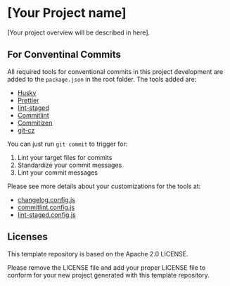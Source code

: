 # [Your Project name]

[Your project overview will be described in here].

## For Conventinal Commits

All required tools for conventional commits in this project development are added to the `package.json` in the root folder. The tools added are:

- [Husky](https://typicode.github.io/husky/)
- [Prettier](https://prettier.io/)
- [lint-staged](https://github.com/okonet/lint-staged)
- [Commitlint](https://commitlint.js.org/)
- [Commitizen](https://commitizen-tools.github.io/commitizen/)
- [git-cz](https://github.com/streamich/git-cz)

You can just run `git commit` to trigger for:

1. Lint your target files for commits
2. Standardize your commit messages
3. Lint your commit messages

Please see more details about your customizations for the tools at:

- [changelog.config.js](https://github.com/streamich/git-cz#custom-config)
- [commitlint.config.js](https://commitlint.js.org/#/reference-configuration)
- [lint-staged.config.js](https://github.com/okonet/lint-staged#configuration)

## Licenses

This template repository is based on the Apache 2.0 LICENSE.

Please remove the LICENSE file and add your proper LICENSE file to conform for your new project generated with this template repository.
